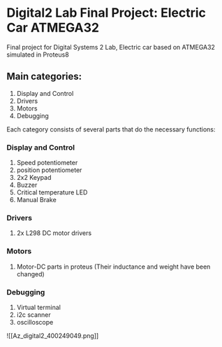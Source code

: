 # Digital2 Lab Final Project: Electric Car ATMEGA32
 Final project for Digital Systems 2 Lab, Electric car based on ATMEGA32 simulated in Proteus8

## Main categories:
1. Display and Control
2. Drivers
3. Motors
4. Debugging

Each category consists of several parts that do the necessary functions:
### Display and Control
1. Speed potentiometer 
2. position potentiometer
3. 2x2 Keypad
4. Buzzer
5. Critical temperature LED
6. Manual Brake
### Drivers
1. 2x L298 DC motor drivers
### Motors
1. Motor-DC parts in proteus (Their inductance and weight have been changed)
### Debugging
1. Virtual terminal
2. i2c scanner
3. oscilloscope 

![[Az_digital2_400249049.png]]